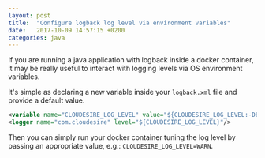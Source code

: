 ```yaml
---
layout: post
title:  "Configure logback log level via environment variables"
date:   2017-10-09 14:57:15 +0200
categories: java
---
```


If you are running a java application with logback inside a docker container, it may be really useful to interact with logging levels via OS environment variables.

It's simple as declaring a new variable inside your `logback.xml` file and provide a default value.

```xml
<variable name="CLOUDESIRE_LOG_LEVEL" value="${CLOUDESIRE_LOG_LEVEL:-DEBUG}" />
<logger name="com.cloudesire" level="${CLOUDESIRE_LOG_LEVEL}"/>
```

Then you can simply run your docker container tuning the log level by passing an appropriate value, e.g.: `CLOUDESIRE_LOG_LEVEL=WARN`.
